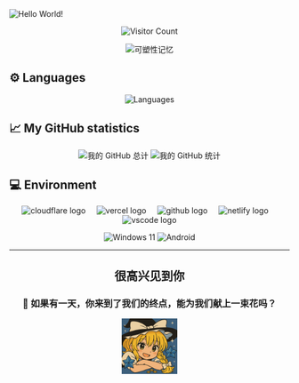 <img src="https://readme-typing-svg.demolab.com?font=Signika+Negative&weight=600&size=36&pause=1000&color=39C5BB&center=true&width=1000&height=60&lines=Hi++there+%F0%9F%91%8B+Welcome+to+my+page%F0%9F%A5%B0+I'm+Chuwu" alt="Hello World!" />

<p align="center">
  <img src="https://count.getloli.com/@chuwu?name=chuwu&theme=booru-lisu&padding=8&offset=0&align=top&scale=0.5&pixelated=1&darkmode=auto" alt="Visitor Count">
</p>

<p align="center">
  <img src="https://readme-typing-svg.demolab.com?font=Long+Cang&size=30&duration=3800&pause=5000&color=70F7EB&background=CAC1DC73&center=true&vCenter=true&repeat=false&width=600&lines=%E6%97%B6%E5%85%89%E6%B5%81%E8%BD%AC%EF%BC%8C%E6%84%BF%E4%BD%A0%E8%83%BD%E4%B8%8E%E9%87%8D%E8%A6%81%E4%B9%8B%E4%BA%BA%E9%87%8D%E9%80%A2" alt="可塑性记忆" />
</p>

<h2>⚙️ Languages</h2>
<p align="center">
  <img src="https://github-readme-stats.vercel.app/api/top-langs/?username=ChuwuYo&hide=&card_width=542&langs_count=10&layout=compact" alt="Languages"/>
</p>

<h2>📈 My GitHub statistics</h2>
<p align="center">
  <img src="https://github-profile-summary-cards.vercel.app/api/cards/profile-details?username=ChuwuYo&theme=dracula" alt="我的 GitHub 总计"/>
  <img src="https://github-readme-stats.vercel.app/api?username=ChuwuYo&show_icons=true&theme=ambient_gradient&count_private=true" alt="我的 GitHub 统计"/>
</p>

<h2>💻 Environment</h2>

<div align="center">
  <img src="https://skillicons.dev/icons?i=cloudflare" height="40" alt="cloudflare logo"  />
  <img width="12" />
  <img src="https://skillicons.dev/icons?i=vercel" height="40" alt="vercel logo"  />
  <img width="12" />
  <img src="https://skillicons.dev/icons?i=github" height="40" alt="github logo"  />
  <img width="12" />
  <img src="https://skillicons.dev/icons?i=netlify" height="40" alt="netlify logo"  />
  <img width="12" />
  <img src="https://skillicons.dev/icons?i=vscode" height="40" alt="vscode logo"  />
</div>

<p></p>

<p align="center">
  <img src="https://img.shields.io/badge/Windows%2011-00BBFF?style=flat-square&logo=Windows&logoColor=FFFFFF&labelColor=00BBFF" alt="Windows 11"/>
  <img src="https://img.shields.io/badge/Android-00C000?style=flat-square&logo=android&logoColor=FFFFFF&labelColor=00C000" alt="Android"/>
</p>

---

<h2 align="center">很高兴见到你</h2>
<h3 align="center">💮 如果有一天，你来到了我们的终点，能为我们献上一束花吗？</h3>

<div align="center">
    <img src="Marisa.png" alt="hi" width="100" height="100">
</div>
